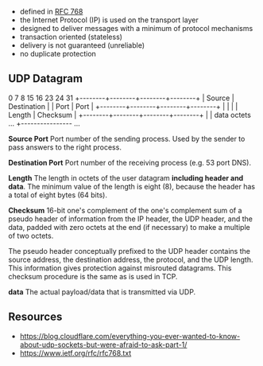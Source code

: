 - defined in [RFC 768](https://www.ietf.org/rfc/rfc768.txt)
- the Internet Protocol (IP) is used on the transport layer
- designed to deliver messages with a minimum of protocol mechanisms
- transaction oriented (stateless)
- delivery is not guaranteed (unreliable)
- no duplicate protection

## UDP Datagram

0      7 8     15 16    23 24    31
+--------+--------+--------+--------+
|     Source      |   Destination   |
|      Port       |      Port       |
+--------+--------+--------+--------+
|                 |                 |
|     Length      |    Checksum     |
+--------+--------+--------+--------+
|
|          data octets ...
+---------------- ...

**Source Port**
Port number of the sending process.
Used by the sender to pass answers to the right process.

**Destination Port**
Port number of the receiving process (e.g. 53 port DNS).

**Length**
The length in octets of the user datagram **including header and data**.
The minimum value of the length is eight (8), because the header has a total
of eight bytes (64 bits).


**Checksum**
16-bit one's complement of the one's complement sum of a
pseudo header of information from the IP header, the UDP header, and the
data,  padded  with zero octets  at the end (if  necessary)  to  make  a
multiple of two octets.

The pseudo  header  conceptually prefixed to the UDP header contains the
source  address,  the destination  address,  the protocol,  and the  UDP
length.   This information gives protection against misrouted datagrams.
This checksum procedure is the same as is used in TCP.

**data**
The actual payload/data that is transmitted via UDP.


## Resources

- https://blog.cloudflare.com/everything-you-ever-wanted-to-know-about-udp-sockets-but-were-afraid-to-ask-part-1/
- https://www.ietf.org/rfc/rfc768.txt
